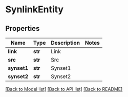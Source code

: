 # SynlinkEntity

## Properties
Name | Type | Description | Notes
------------ | ------------- | ------------- | -------------
**link** | **str** | Link | 
**src** | **str** | Src | 
**synset1** | **str** | Synset1 | 
**synset2** | **str** | Synset2 | 

[[Back to Model list]](../README.md#documentation-for-models) [[Back to API list]](../README.md#documentation-for-api-endpoints) [[Back to README]](../README.md)


